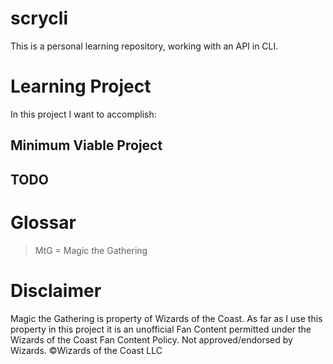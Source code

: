 # scrycli
This is a personal learning repository, working with an API in CLI.

# Learning Project
In this project I want to accomplish:

## Minimum Viable Project

## TODO

# Glossar
> MtG = Magic the Gathering

# Disclaimer
Magic the Gathering is property of Wizards of the Coast. As far as I use this property in this project it is an unofficial Fan Content permitted under the Wizards of the Coast Fan Content Policy. Not approved/endorsed by Wizards. ©Wizards of the Coast LLC
